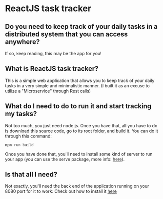# ReactJS task tracker

## Do you need to keep track of your daily tasks in a distributed system that you can access anywhere?
If so, keep reading, this may be the app for you!

## What is ReactJS task tracker?
This is a simple web application that allows you to keep track of your daily tasks in a very simple and minimalistic manner. (I built it as an excuse to utilize a "Microservice" through Rest calls)

## What do I need to do to run it and start tracking my tasks?
Not too much, you just need node.js. Once you have that, all you have to do is download this source code, go to its root folder, and build it. 
You can do it through this command: 
    
    npm run build

Once you have done that, you'll need to install some kind of server to run your app (you can use the serve package, more info: [here](https://www.npmjs.com/package/serve)).

## Is that all I need?
Not exactly, you'll need the back end of the application running on your 8080 port for it to work: Check out how to install it [here](https://github.com/FedericoBonel/task-tracker-reactjs-backend)

